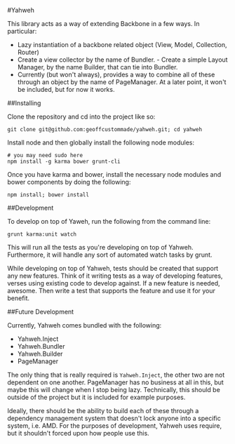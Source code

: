 #Yahweh

This library acts as a way of extending Backbone in a few ways. In particular:

- Lazy instantiation of a backbone related object (View, Model, Collection,
Router)
- Create a view collector by the name of Bundler. - Create a simple Layout
Manager, by the name Builder, that can tie into Bundler.
- Currently (but won't always), provides a way to combine all of these through
an object by the name of PageManager. At a later point, it won't be included,
but for now it works.

##Installing

Clone the repository and cd into the project like so:

    git clone git@github.com:geoffcustommade/yahweh.git; cd yahweh

Install node and then globally install the following node modules:

    # you may need sudo here
    npm install -g karma bower grunt-cli

Once you have karma and bower, install the necessary node modules and bower
components by doing the following:

    npm install; bower install

##Development

To develop on top of Yaweh, run the following from the command line:

    grunt karma:unit watch

This will run all the tests as you're developing on top of Yahweh. Furthermore,
it will handle any sort of automated watch tasks by grunt.

While developing on top of Yahweh, tests should be created that support any new
features. Think of it writing tests as a way of developing features, verses
using existing code to develop against. If a new feature is needed, awesome.
Then write a test that supports the feature and use it for your benefit.

##Future Development

Currently, Yahweh comes bundled with the following:

- Yahweh.Inject
- Yahweh.Bundler
- Yahweh.Builder
- PageManager

The only thing that is really required is `Yahweh.Inject`, the other two are not
dependent on one another. PageManager has no business at all in this, but maybe
this will change when I stop being lazy. Technically, this should be outside of
the project but it is included for example purposes.

Ideally, there should be the ability to build each of these through a dependency
management system that doesn't lock anyone into a specific system, i.e. AMD. For
the purposes of development, Yahweh uses require, but it shouldn't forced upon
how people use this.